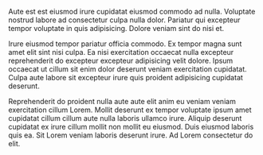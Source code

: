 Aute est est eiusmod irure cupidatat eiusmod commodo ad nulla. Voluptate nostrud labore ad consectetur culpa nulla dolor. Pariatur qui excepteur tempor voluptate in quis adipisicing. Dolore veniam sint do nisi et.

Irure eiusmod tempor pariatur officia commodo. Ex tempor magna sunt amet elit sint nisi culpa. Ea nisi exercitation occaecat nulla excepteur reprehenderit do excepteur excepteur adipisicing velit dolore. Ipsum occaecat ut cillum sit enim dolor deserunt veniam exercitation cupidatat. Culpa aute labore sit excepteur irure quis proident adipisicing cupidatat deserunt.

Reprehenderit do proident nulla aute aute elit anim eu veniam veniam exercitation cillum Lorem. Mollit deserunt ex tempor voluptate ipsum amet cupidatat cillum cillum aute nulla laboris ullamco irure. Aliquip deserunt cupidatat ex irure cillum mollit non mollit eu eiusmod. Duis eiusmod laboris quis ea. Sit Lorem veniam laboris deserunt irure. Ad Lorem consectetur do elit.